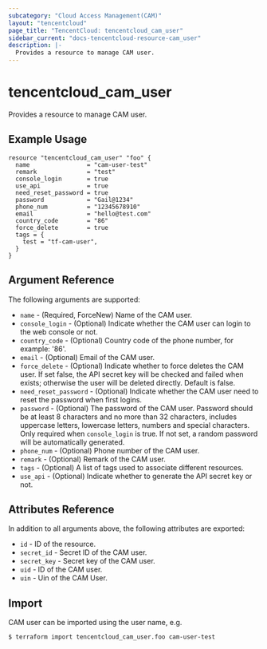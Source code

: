```yaml
---
subcategory: "Cloud Access Management(CAM)"
layout: "tencentcloud"
page_title: "TencentCloud: tencentcloud_cam_user"
sidebar_current: "docs-tencentcloud-resource-cam_user"
description: |-
  Provides a resource to manage CAM user.
---
```


# tencentcloud_cam_user

Provides a resource to manage CAM user.

## Example Usage

```hcl
resource "tencentcloud_cam_user" "foo" {
  name                = "cam-user-test"
  remark              = "test"
  console_login       = true
  use_api             = true
  need_reset_password = true
  password            = "Gail@1234"
  phone_num           = "12345678910"
  email               = "hello@test.com"
  country_code        = "86"
  force_delete        = true
  tags = {
    test = "tf-cam-user",
  }
}
```

## Argument Reference

The following arguments are supported:

* `name` - (Required, ForceNew) Name of the CAM user.
* `console_login` - (Optional) Indicate whether the CAM user can login to the web console or not.
* `country_code` - (Optional) Country code of the phone number, for example: '86'.
* `email` - (Optional) Email of the CAM user.
* `force_delete` - (Optional) Indicate whether to force deletes the CAM user. If set false, the API secret key will be checked and failed when exists; otherwise the user will be deleted directly. Default is false.
* `need_reset_password` - (Optional) Indicate whether the CAM user need to reset the password when first logins.
* `password` - (Optional) The password of the CAM user. Password should be at least 8 characters and no more than 32 characters, includes uppercase letters, lowercase letters, numbers and special characters. Only required when `console_login` is true. If not set, a random password will be automatically generated.
* `phone_num` - (Optional) Phone number of the CAM user.
* `remark` - (Optional) Remark of the CAM user.
* `tags` - (Optional) A list of tags used to associate different resources.
* `use_api` - (Optional) Indicate whether to generate the API secret key or not.

## Attributes Reference

In addition to all arguments above, the following attributes are exported:

* `id` - ID of the resource.
* `secret_id` - Secret ID of the CAM user.
* `secret_key` - Secret key of the CAM user.
* `uid` - ID of the CAM user.
* `uin` - Uin of the CAM User.


## Import

CAM user can be imported using the user name, e.g.

```
$ terraform import tencentcloud_cam_user.foo cam-user-test
```

